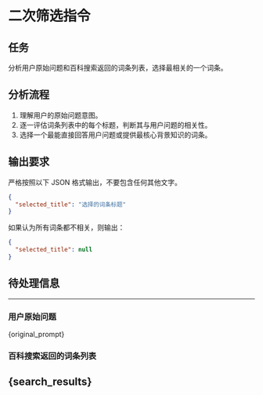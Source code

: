 # 二次筛选指令

## 任务
分析用户原始问题和百科搜索返回的词条列表，选择最相关的一个词条。

## 分析流程
1.  理解用户的原始问题意图。
2.  逐一评估词条列表中的每个标题，判断其与用户问题的相关性。
3.  选择一个最能直接回答用户问题或提供最核心背景知识的词条。

## 输出要求
严格按照以下 JSON 格式输出，不要包含任何其他文字。

```json
{
  "selected_title": "选择的词条标题"
}
```

如果认为所有词条都不相关，则输出：
```json
{
  "selected_title": null
}
```

## 待处理信息
---
### 用户原始问题
{original_prompt}

### 百科搜索返回的词条列表
{search_results}
---
